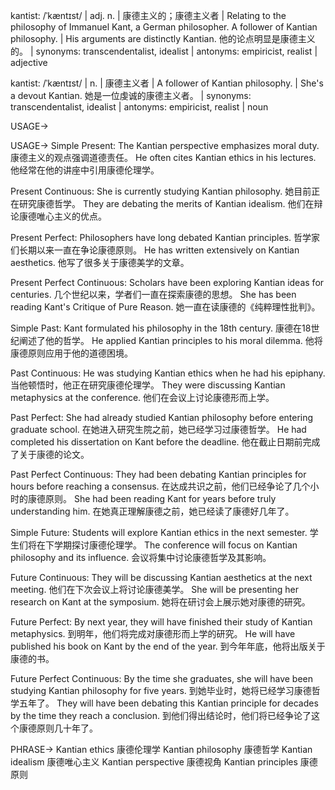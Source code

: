 kantist: /ˈkæntɪst/ | adj. n. | 康德主义的；康德主义者 | Relating to the philosophy of Immanuel Kant, a German philosopher.  A follower of Kantian philosophy. |  His arguments are distinctly Kantian. 他的论点明显是康德主义的。 | synonyms:  transcendentalist, idealist | antonyms: empiricist, realist | adjective

kantist: /ˈkæntɪst/ | n. | 康德主义者 | A follower of Kantian philosophy. | She's a devout Kantian. 她是一位虔诚的康德主义者。 | synonyms:  transcendentalist, idealist | antonyms: empiricist, realist | noun


USAGE->

USAGE->
Simple Present:
The Kantian perspective emphasizes moral duty.  康德主义的观点强调道德责任。
He often cites Kantian ethics in his lectures. 他经常在他的讲座中引用康德伦理学。

Present Continuous:
She is currently studying Kantian philosophy. 她目前正在研究康德哲学。
They are debating the merits of Kantian idealism. 他们在辩论康德唯心主义的优点。

Present Perfect:
Philosophers have long debated Kantian principles. 哲学家们长期以来一直在争论康德原则。
He has written extensively on Kantian aesthetics. 他写了很多关于康德美学的文章。

Present Perfect Continuous:
Scholars have been exploring Kantian ideas for centuries.  几个世纪以来，学者们一直在探索康德的思想。
She has been reading Kant's Critique of Pure Reason. 她一直在读康德的《纯粹理性批判》。

Simple Past:
Kant formulated his philosophy in the 18th century. 康德在18世纪阐述了他的哲学。
He applied Kantian principles to his moral dilemma. 他将康德原则应用于他的道德困境。

Past Continuous:
He was studying Kantian ethics when he had his epiphany. 当他顿悟时，他正在研究康德伦理学。
They were discussing Kantian metaphysics at the conference. 他们在会议上讨论康德形而上学。

Past Perfect:
She had already studied Kantian philosophy before entering graduate school.  在她进入研究生院之前，她已经学习过康德哲学。
He had completed his dissertation on Kant before the deadline. 他在截止日期前完成了关于康德的论文。

Past Perfect Continuous:
They had been debating Kantian principles for hours before reaching a consensus.  在达成共识之前，他们已经争论了几个小时的康德原则。
She had been reading Kant for years before truly understanding him.  在她真正理解康德之前，她已经读了康德好几年了。

Simple Future:
Students will explore Kantian ethics in the next semester.  学生们将在下学期探讨康德伦理学。
The conference will focus on Kantian philosophy and its influence.  会议将集中讨论康德哲学及其影响。

Future Continuous:
They will be discussing Kantian aesthetics at the next meeting. 他们在下次会议上将讨论康德美学。
She will be presenting her research on Kant at the symposium. 她将在研讨会上展示她对康德的研究。

Future Perfect:
By next year, they will have finished their study of Kantian metaphysics. 到明年，他们将完成对康德形而上学的研究。
He will have published his book on Kant by the end of the year.  到今年年底，他将出版关于康德的书。

Future Perfect Continuous:
By the time she graduates, she will have been studying Kantian philosophy for five years.  到她毕业时，她将已经学习康德哲学五年了。
They will have been debating this Kantian principle for decades by the time they reach a conclusion.  到他们得出结论时，他们将已经争论了这个康德原则几十年了。


PHRASE->
Kantian ethics 康德伦理学
Kantian philosophy 康德哲学
Kantian idealism 康德唯心主义
Kantian perspective 康德视角
Kantian principles 康德原则
